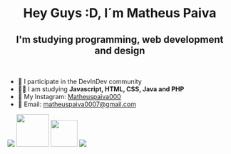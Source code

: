 <h1 align="center"> Hey Guys :D, I´m Matheus Paiva </h1>
<h2 align="center"> I'm studying programming, web development and design </h2>
<br>


<ul>
<li> 🚀 I participate in the DevInDev community
<li> 👨‍💻 I am studying <b> Javascript, HTML, CSS, Java and PHP  </b>
<li> 📸 My Instagram: <a href = "https://www.instagram.com/matheuspaiva000/"> Matheuspaiva000 </a>
<li> 📩 Email: <a href = "matheuspaiva0007@gmail.com"> matheuspaiva0007@gmail.com </a>

</ul>

 <img src="https://img.shields.io/badge/javascript%20-%23323330.svg?&style=for-the-badge&logo=javascript&logoColor=%23F7DF1E"> <img src="https://img.shields.io/badge/html-%23239120.svg?&style=flat-square&logo=html5&logoColor=white" width="73px"> <img src="https://img.shields.io/badge/css-%23239120.svg?&style=flat-square&logo=css3&logoColor=white" width="60px"> <img src="https://img.shields.io/badge/Java-ED8B00?style=for-the-badge&logo=java&logoColor=white">  
